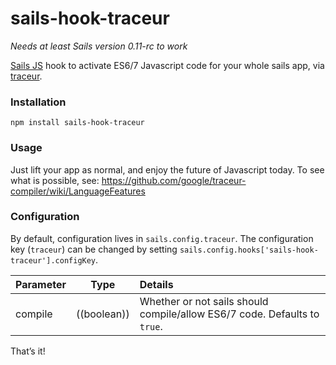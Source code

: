 # sails-hook-traceur

*Needs at least Sails version 0.11-rc to work*

[Sails JS](http://sailsjs.org) hook to activate ES6/7 Javascript code for your whole sails app, via [traceur](https://github.com/google/traceur-compiler).

### Installation

`npm install sails-hook-traceur`

### Usage

Just lift your app as normal, and enjoy the future of Javascript today. To see what is possible, see: https://github.com/google/traceur-compiler/wiki/LanguageFeatures

### Configuration

By default, configuration lives in `sails.config.traceur`.  The configuration key (`traceur`) can be changed by setting `sails.config.hooks['sails-hook-traceur'].configKey`.

Parameter      | Type                | Details
-------------- | ------------------- |:---------------------------------
compile        | ((boolean)) | Whether or not sails should compile/allow ES6/7 code.  Defaults to `true`.

That&rsquo;s it!
